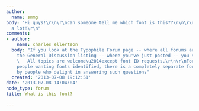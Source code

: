 ```yaml
---
author:
  name: smmg
body: "Hi guys!\r\n\r\nCan someone tell me which font is this??\r\n\r\n\r\n\r\nThanks
  a lot!\r\n"
comments:
- author:
    name: charles ellertson
  body: "If you look at the Typophile Forum page -- where all forums are listed, Under
    the General Discussion listing -- where you've just posted -- you see this:\r\n\r\n
    \   All topics are welcome\u2014except font ID requests.\r\n\r\nFortunately for
    people wanting fonts identified, there is a completely separate forum, frequented
    by people who delight in answering such questions"
  created: '2013-07-08 19:12:51'
date: '2013-07-08 14:04:04'
node_type: forum
title: What is this font?

---
```

